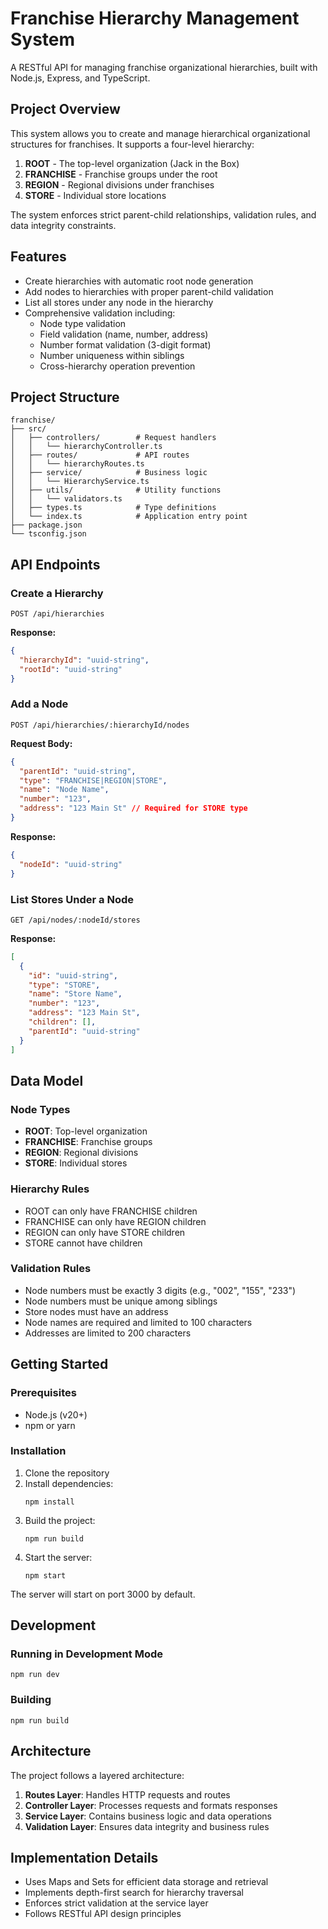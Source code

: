 # Franchise Hierarchy Management System

A RESTful API for managing franchise organizational hierarchies, built with Node.js, Express, and TypeScript.

## Project Overview

This system allows you to create and manage hierarchical organizational structures for franchises. It supports a four-level hierarchy:

1. **ROOT** - The top-level organization (Jack in the Box)
2. **FRANCHISE** - Franchise groups under the root
3. **REGION** - Regional divisions under franchises
4. **STORE** - Individual store locations

The system enforces strict parent-child relationships, validation rules, and data integrity constraints.

## Features

- Create hierarchies with automatic root node generation
- Add nodes to hierarchies with proper parent-child validation
- List all stores under any node in the hierarchy
- Comprehensive validation including:
  - Node type validation
  - Field validation (name, number, address)
  - Number format validation (3-digit format)
  - Number uniqueness within siblings
  - Cross-hierarchy operation prevention

## Project Structure

```
franchise/
├── src/
│   ├── controllers/        # Request handlers
│   │   └── hierarchyController.ts
│   ├── routes/             # API routes
│   │   └── hierarchyRoutes.ts
│   ├── service/            # Business logic
│   │   └── HierarchyService.ts
│   ├── utils/              # Utility functions
│   │   └── validators.ts
│   ├── types.ts            # Type definitions
│   └── index.ts            # Application entry point
├── package.json
└── tsconfig.json
```

## API Endpoints

### Create a Hierarchy

```
POST /api/hierarchies
```

**Response:**

```json
{
  "hierarchyId": "uuid-string",
  "rootId": "uuid-string"
}
```

### Add a Node

```
POST /api/hierarchies/:hierarchyId/nodes
```

**Request Body:**

```json
{
  "parentId": "uuid-string",
  "type": "FRANCHISE|REGION|STORE",
  "name": "Node Name",
  "number": "123",
  "address": "123 Main St" // Required for STORE type
}
```

**Response:**

```json
{
  "nodeId": "uuid-string"
}
```

### List Stores Under a Node

```
GET /api/nodes/:nodeId/stores
```

**Response:**

```json
[
  {
    "id": "uuid-string",
    "type": "STORE",
    "name": "Store Name",
    "number": "123",
    "address": "123 Main St",
    "children": [],
    "parentId": "uuid-string"
  }
]
```

## Data Model

### Node Types

- **ROOT**: Top-level organization
- **FRANCHISE**: Franchise groups
- **REGION**: Regional divisions
- **STORE**: Individual stores

### Hierarchy Rules

- ROOT can only have FRANCHISE children
- FRANCHISE can only have REGION children
- REGION can only have STORE children
- STORE cannot have children

### Validation Rules

- Node numbers must be exactly 3 digits (e.g., "002", "155", "233")
- Node numbers must be unique among siblings
- Store nodes must have an address
- Node names are required and limited to 100 characters
- Addresses are limited to 200 characters

## Getting Started

### Prerequisites

- Node.js (v20+)
- npm or yarn

### Installation

1. Clone the repository
2. Install dependencies:
   ```
   npm install
   ```
3. Build the project:
   ```
   npm run build
   ```
4. Start the server:
   ```
   npm start
   ```

The server will start on port 3000 by default.

## Development

### Running in Development Mode

```
npm run dev
```

### Building

```
npm run build
```

## Architecture

The project follows a layered architecture:

1. **Routes Layer**: Handles HTTP requests and routes
2. **Controller Layer**: Processes requests and formats responses
3. **Service Layer**: Contains business logic and data operations
4. **Validation Layer**: Ensures data integrity and business rules

## Implementation Details

- Uses Maps and Sets for efficient data storage and retrieval
- Implements depth-first search for hierarchy traversal
- Enforces strict validation at the service layer
- Follows RESTful API design principles
